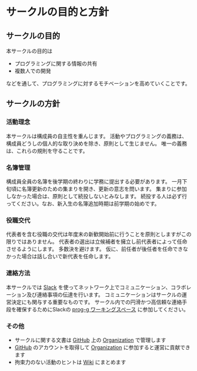 # サークルの目的と方針

## サークルの目的

本サークルの目的は

- プログラミングに関する情報の共有
- 複数人での開発

などを通して、プログラミングに対するモチベーションを高めていくことです。

## サークルの方針

### 活動理念

本サークルは構成員の自主性を重んじます。
活動やプログラミングの義務は、構成員どうしの個人的な取り決めを除き、原則として生じません。
唯一の義務は、これらの規則を守ることです。

### 名簿管理

構成員全員の名簿を後学期の終わりに学務に提出する必要があります。
一月下旬頃に名簿更新のための集まりを開き、更新の意志を問います。
集まりに参加しなかった場合は、原則として続投しないとみなします。
続投する人は必ず行ってください。なお、新入生の名簿追加時期は前学期の始めです。

### 役職交代

代表者を含む役職の交代は年度末の新歓開始前に行うことを原則としますがこの限りではありません。
代表者の選出は立候補者を擁立し前代表者によって任命させるようにします。
多数決を避けます。
仮に、前任者が後任者を任命できなかった場合は話し合いで新代表を任命します。

### 連絡方法

本サークルでは [Slack](https://slack.com/intl/ja-jp/) を使ってネットワーク上でコミュニケーション、コラボレーション及び連絡事項の伝達を行います。
コミュニケーションはサークルの運営決定にも関与する重要なものです。
サークル内での円滑かつ高信頼な連絡手段を確保するためにSlackの [prog-g ワーキングスペース](https://prog-g.slack.com/) に参加してください。

### その他

- サークルに関する文書は [GitHub](https://github.com/) 上の [Organization](https://github.com/prog-g) で管理します
- [GitHub](https://github.com/) のアカウントを取得して [Organization](https://github.com/prog-g) に参加すると運営に貢献できます
- 拘束力のない活動のヒントは [Wiki](https://github.com/prog-g/wiki/wiki) にまとめます
